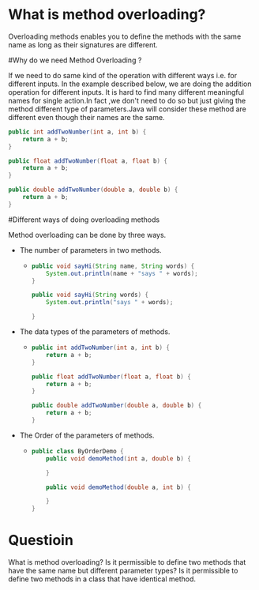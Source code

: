 # What is method overloading?

Overloading methods enables you to define the methods with the same name as long as their signatures are different.

#Why do we need Method Overloading ?

If we need to do same kind of the operation with different ways i.e. for different inputs. In the example described below, we are doing the addition operation for different inputs. It is hard to find many different meaningful names for single action.In fact ,we don't need to do so but just giving the method different type of parameters.Java will consider these method are different even though their names are the same.

```java
public int addTwoNumber(int a, int b) {
    return a + b;
}

public float addTwoNumber(float a, float b) {
    return a + b;
}

public double addTwoNumber(double a, double b) {
    return a + b;
}
```

#Different ways of doing overloading methods

Method overloading can be done by three ways.

- The number of parameters in two methods.

  - ```java
    public void sayHi(String name, String words) {
        System.out.println(name + "says " + words);
    }
    
    public void sayHi(String words) {
        System.out.println("says " + words);
    
    }
    ```

- The data types of the parameters of methods.

  - ```java
    public int addTwoNumber(int a, int b) {
        return a + b;
    }
    
    public float addTwoNumber(float a, float b) {
        return a + b;
    }
    
    public double addTwoNumber(double a, double b) {
        return a + b;
    }
    ```

- The Order of the parameters of methods.

  - ```java
    public class ByOrderDemo {
        public void demoMethod(int a, double b) {
    
        }
    
        public void demoMethod(double a, int b) {
    
        }
    }
    ```

# Questioin

What is method overloading? Is it permissible to define two methods that have the same name but different parameter types? Is it permissible to define two methods in a class that have identical method.